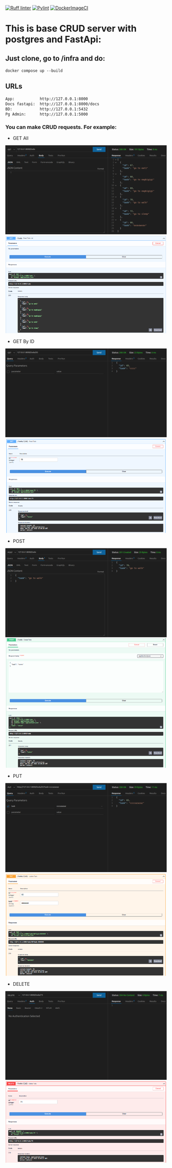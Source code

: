 [![Ruff linter](https://github.com/morheus9/fastapi_postgres_crud/actions/workflows/ruff.yml/badge.svg)](https://github.com/morheus9/fastapi_postgres_crud/actions/workflows/ruff.yml)
[![Pylint](https://github.com/morheus9/fastapi_postgres_crud/actions/workflows/pylint.yml/badge.svg)](https://github.com/morheus9/fastapi_postgres_crud/actions/workflows/pylint.yml)
[![DockerImageCI](https://github.com/morheus9/fastapi_postgres_crud/actions/workflows/push_dockerfile.yml/badge.svg)](https://github.com/morheus9/fastapi_postgres_crud/actions/workflows/push_dockerfile.yml)
# This is base CRUD server with postgres and FastApi:

## Just clone, go to /infra and do:

```
docker compose up --build
```
## URLs
```
App:           http://127.0.0.1:8000
Docs fastapi:  http://127.0.0.1:8000/docs
BD:            http://127.0.0.1:5432
Pg Admin:      http://127.0.0.1:5000
```

### You can make CRUD requests. For example:
- GET All

![Screenshot](images/get_all.png)
![Screenshot](images/_get_all.png)

- GET By ID

![Screenshot](images/get_id.png)
![Screenshot](images/_get_id.png)

- POST

![Screenshot](images/post.png)
![Screenshot](images/_post.png)

- PUT

![Screenshot](images/put.png)
![Screenshot](images/_put.png)

- DELETE

![Screenshot](images/delete.png)
![Screenshot](images/_delete.png)
